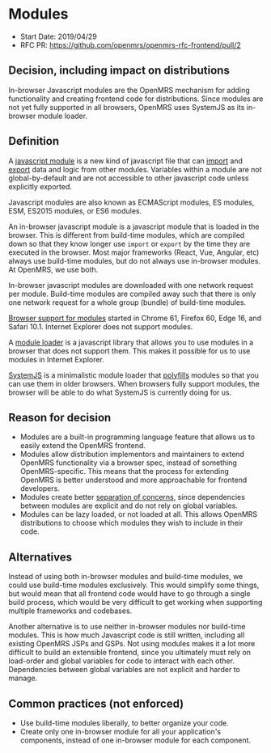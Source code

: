 # Modules
- Start Date: 2019/04/29
- RFC PR: https://github.com/openmrs/openmrs-rfc-frontend/pull/2

## Decision, including impact on distributions
In-browser Javascript modules are the OpenMRS mechanism for adding functionality and creating frontend code for distributions.
Since modules are not yet fully supported in all browsers, OpenMRS uses SystemJS as its in-browser module loader.

## Definition
A [javascript module](https://www.sitepoint.com/understanding-es6-modules/) is a new kind of javascript file that
can [import](https://developer.mozilla.org/en-US/docs/Web/JavaScript/Reference/Statements/import) and
[export](https://developer.mozilla.org/en-US/docs/web/javascript/reference/statements/export) data and logic from other modules.
Variables within a module are not global-by-default and are not accessible to other javascript code unless explicitly
exported.

Javascript modules are also known as ECMAScript modules, ES modules, ESM, ES2015 modules, or ES6 modules.

An in-browser javascript module is a javascript module that is loaded in the browser. This is different from
build-time modules, which are compiled down so that they know longer use `import` or `export` by the time they
are executed in the browser. Most major frameworks (React, Vue, Angular, etc) always use build-time modules, but do not
always use in-browser modules. At OpenMRS, we use both.

In-browser javascript modules are downloaded with one network request per module. Build-time modules are compiled away such
that there is only one network request for a whole group (bundle) of build-time modules.

[Browser support for modules](https://developer.mozilla.org/en-US/docs/web/javascript/reference/statements/export#Browser_compatibility)
started in Chrome 61, Firefox 60, Edge 16, and Safari 10.1. Internet Explorer does not support modules.

A [module loader](https://www.jvandemo.com/a-10-minute-primer-to-javascript-modules-module-formats-module-loaders-and-module-bundlers/) is
a javascript library that allows you to use modules in a browser that does not support them. This makes it possible for us to use modules
in Internet Explorer.

[SystemJS](https://github.com/systemjs/systemjs) is a minimalistic module loader that
[polyfills](https://en.wikipedia.org/wiki/Polyfill_(programming)) modules so that you can use them in older browsers.
When browsers fully support modules, the browser will be able to do what SystemJS is currently doing for us.

## Reason for decision
- Modules are a built-in programming language feature that allows us to easily extend the OpenMRS frontend.
- Modules allow distribution implementors and maintainers to extend OpenMRS functionality via a browser spec, instead of something
OpenMRS-specific. This means that the process for extending OpenMRS is better understood and more approachable for frontend developers.
- Modules create better [separation of concerns](https://en.wikipedia.org/wiki/Separation_of_concerns), since dependencies
between modules are explicit and do not rely on global variables.
- Modules can be lazy loaded, or not loaded at all. This allows OpenMRS distributions to choose which modules they wish
to include in their code.

## Alternatives
Instead of using both in-browser modules and build-time modules, we could use build-time modules exclusively. This would
simplify some things, but would mean that all frontend code would have to go through a single build process, which would be
very difficult to get working when supporting multiple frameworks and codebases.

Another alternative is to use neither in-browser modules nor build-time modules. This is how much Javascript code is still
written, including all existing OpenMRS JSPs and GSPs. Not using modules makes it a lot more difficult to build an extensible frontend,
since you ultimately must rely on load-order and global variables for code to interact with each other.
Dependencies between global variables are not explicit and harder to manage.

## Common practices (not enforced)
- Use build-time modules liberally, to better organize your code.
- Create only one in-browser module for all your application's components, instead of one in-browser module for each component.